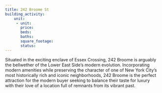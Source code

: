 ```yaml
---
title: 242 Broome St
building_activity:
    unit:
     - unit:
       price:
       beds:
       baths:
       square_footage:
       status:
---
```


Situated in the exciting enclave of Essex Crossing, 242 Broome is arguably the bellwether of the
Lower East Side’s modern evolution. Incorporating modern amenities while preserving the character
of one of New York City’s most historically rich and iconic neighborhoods, 242 Broome is the perfect
attraction for the modern buyer seeking to balance their taste for luxury with their love of a location
full of remnants from its vibrant past.